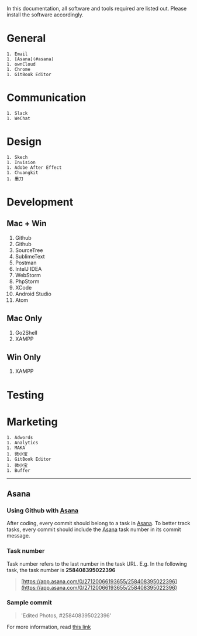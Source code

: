 In this documentation, all software and tools required are listed out. Please install the software accordingly.

# General
    1. Email
    1. [Asana](#asana)
    1. ownCloud
    1. Chrome
    1. GitBook Editor
    
# Communication
    1. Slack
    1. WeChat
    
# Design
    1. Skech
    1. Invision
    1. Adobe After Effect
    1. Chuangkit
    1. 墨刀
    
# Development

## Mac + Win
1. Github
1. Github
1. SourceTree
1. SublimeText
1. Postman
1. IntelJ IDEA
1. WebStorm
1. PhpStorm
1. XCode
1. Android Studio
1. Atom

## Mac Only
1. Go2Shell
1. XAMPP

## Win Only
1. XAMPP

# Testing

# Marketing
    1. Adwords
    1. Analytics
    1. MAKA
    1. 微小宝
    1. GitBook Editor
    1. 微小宝
    1. Buffer

---

## Asana

### Using Github with [Asana](https://asana.com)

After coding, every commit should belong to a task in [Asana](https://asana.com). To better track tasks, every commit should include the [Asana](https://asana.com) task number in its commit message.

### Task number

Task number refers to the last number in the task URL. E.g. In the following task, the task number is **258408395022396**

> [https://app.asana.com/0/27120066193655/258408395022396](https://app.asana.com/0/27120066193655/258408395022396)

### Sample commit

> 'Edited Photos, \#258408395022396'

For more information, read [this link](https://asana.com/apps/github)


